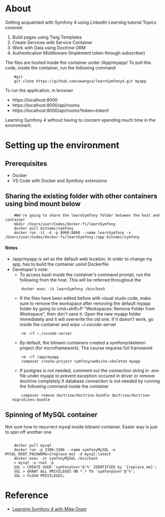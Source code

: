 # About
Getting acquainted with Symfony 4 using LinkedIn Learning tutorial
Topics covered:
1. Build pages using Twig Templates
2. Create Services with Service Container
3. Work with Data using Doctrine ORM
4. Authentication Middleware (Implement token through subscriber)


The files are hosted inside the container under /App/myapp/
To pull this code, inside the container, run the following command  
```shell
    #git 
    git clone https://github.com/wwangsa/learnSymfony4.git myapp

```

To run the application, in browser
* https://localhost:8000
* https://localhost:8000/api/rooms
* https://localhost:8000/api/rooms?token=token1


Learning Symfony 4 without having to concern spending much time in the environment. 
# Setting up the environment

## Prerequisites
* Docker
* VS Code with Docker and Symfony extensions

## Sharing the existing folder with other containers using bind mount below
```shell
    #We're going to share the learnSymfony folder between the host and container
    mkdir /Users/user/Codes/docker-fs/learnSymfony
    docker pull bitnami/symfony
    docker run -it -d -p 8000:8000 --name learnSymfony -v /Users/user/Codes/docker-fs/learnSymfony:/app bitnami/symfony  
```

#### Notes
* /app/myapp is set as the default web location. In order to change my app, has to build the container usind Dockerfile
* Developer's note: 
    * To access bash inside the container's command prompt, run the following from the host. This will be referred throughout the 
    ```shell
        docker exec -it learnSymfony /bin/bash
    ```
    * If the files have been edited before with visual studo code, make sure to remove the workspace after removing the default myapp folder by going to cmd+shift+P "Workspaces: Remove Folder from Workspace", then don't save it. Open the new myapp folder immediately and it will overwrite the old one. If it doesn't work, go inside the container and wipe ~/.vscode-server
    ```shell
        rm -rf ~./vscode-server
    ```
    * By default, the bitnami containers created a symfony/skeleton project (for microframework). The course requires full framework
    ```shell
        rm -rf /app/myapp
        composer create-project symfony/website-skeleton myapp
    ```
    * If postgres is not needed, comment out the connection string in .env file under myapp to prevent exception occured in driver or remove doctrine completely if database connection is not needed by running the following command inside the container
    ```shell
        composer remove doctrine/doctrine-bundle doctrine/doctrine-migrations-bundle
    ```

## Spinning of MySQL container
Not sure how to resurrect mysql inside bitnami container. Easier way is just to spin off another one
``` shell

    docker pull mysql
    docker run -p 3306:3306 --name symfonyMySQL -e MYSQL_ROOT_PASSWORD={replace_me} -d mysql:latest
    docker exec -it symfonyMySQL /bin/bash  
    > mysql -u root -p
    SQL > CREATE USER 'symfonyUser'@'%' IDENTIFIED by '{replace_me}';
    SQL > GRANT ALL PRIVILEGES ON *.* TO 'symfonyUser'@'%';
    SQL > FLUSH PRIVILEGES;
```

# Reference
* [Learning Symfony 4 with Mike Oram](https://www.linkedin.com/learning/learning-symfony-4/)

